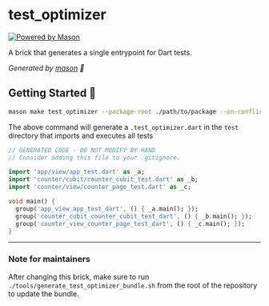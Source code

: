# test_optimizer

[![Powered by Mason](https://img.shields.io/endpoint?url=https%3A%2F%2Ftinyurl.com%2Fmason-badge)](https://github.com/felangel/mason)

A brick that generates a single entrypoint for Dart tests.

_Generated by [mason][1] 🧱_

## Getting Started 🚀

```sh
mason make test_optimizer --package-root ./path/to/package --on-conflict overwrite
```

The above command will generate a `.test_optimizer.dart` in the `test` directory that imports and executes all tests

```dart
// GENERATED CODE - DO NOT MODIFY BY HAND
// Consider adding this file to your .gitignore.

import 'app/view/app_test.dart' as _a;
import 'counter/cubit/counter_cubit_test.dart' as _b;
import 'counter/view/counter_page_test.dart' as _c;

void main() {
  group('app_view_app_test_dart', () { _a.main(); });
  group('counter_cubit_counter_cubit_test_dart', () { _b.main(); });
  group('counter_view_counter_page_test_dart', () { _c.main(); });
}
```

[1]: https://github.com/felangel/mason

---

### Note for maintainers

After changing this brick, make sure to run `./tools/generate_test_optimizer_bundle.sh` from the root of the repository to update the bundle.
